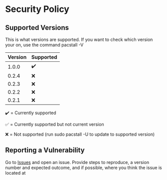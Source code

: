 # Security Policy

## Supported Versions

This is what versions are supported. If you want to check which version your on, use the command pacstall -V

| Version | Supported          |
| ------- | ------------------ |
| 1.0.0   | :heavy_check_mark: |
| 0.2.4   | :x:                |
| 0.2.3   | :x:                |
| 0.2.2   | :x:                |
| 0.2.1   | :x:                |



:heavy_check_mark: = Currently supported

:white_check_mark: = Currently supported but not current version

:x: = Not supported (run sudo pacstall -U to update to supported version)

## Reporting a Vulnerability

Go to [Issues](https://github.com/Henryws/test-pacstall/issues) and open an issue. Provide steps to reproduce, a version number and expected outcome, and if possible, where you think the issue is located at
